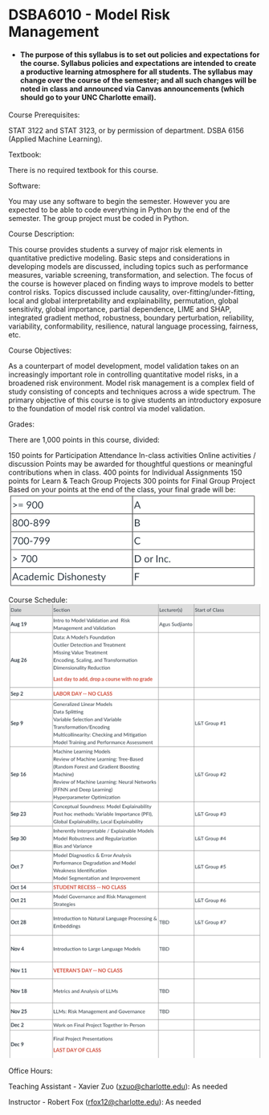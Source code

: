 # DSBA6010 - Model Risk Management
- #### The purpose of this syllabus is to set out policies and expectations for the course.  Syllabus policies and expectations are intended to create a productive learning atmosphere for all students.  The syllabus may change over the course of the semester; and all such changes will be noted in class and announced via Canvas announcements (which should go to your UNC Charlotte email).

Course Prerequisites:

STAT 3122 and STAT 3123, or by permission of department.  DSBA 6156 (Applied Machine Learning).

Textbook:

There is no required textbook for this course.

Software:

You may use any software to begin the semester. However you are expected to be able to code everything in Python by the end of the semester. The group project must be coded in Python.

Course Description:

This course provides students a survey of major risk elements in quantitative predictive modeling. Basic steps and considerations in developing models are discussed, including topics such as performance measures, variable screening, transformation, and selection. The focus of the course is however placed on finding ways to improve models to better control risks. Topics discussed include causality, over-fitting/under-fitting, local and global interpretability and explainability, permutation, global sensitivity, global importance, partial dependence, LIME and SHAP, integrated gradient method, robustness, boundary perturbation, reliability, variability, conformability, resilience, natural language processing, fairness, etc.

Course Objectives:

As a counterpart of model development, model validation takes on an increasingly important role in controlling quantitative model risks, in a broadened risk environment. Model risk management is a complex field of study consisting of concepts and techniques across a wide spectrum. The primary objective of this course is to give students an introductory exposure to the foundation of model risk control via model validation.

Grades:

There are 1,000 points in this course, divided:

150 points for Participation
Attendance
In-class activities
Online activities / discussion
Points may be awarded for thoughtful questions or meaningful contributions when in class.
400 points for Individual Assignments
150 points for Learn & Teach Group Projects
300 points for Final Group Project
Based on your points at the end of the class, your final grade will be:
![alt text](HK/grade.png)

Course Schedule:
![alt text](HK/sys.png)

Office Hours:

Teaching Assistant - Xavier Zuo (xzuo@charlotte.edu): As needed

Instructor - Robert Fox (rfox12@charlotte.edu): As needed